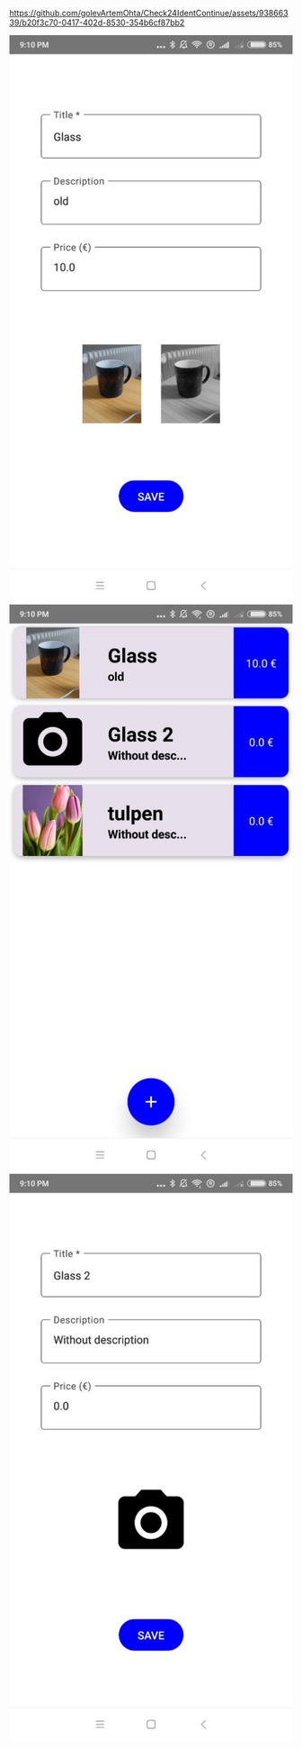 https://github.com/golevArtemOhta/Check24IdentContinue/assets/93866339/b20f3c70-0417-402d-8530-354b6cf87bb2

![alt text](https://github.com/golevArtemOhta/Check24IdentContinue/blob/master/screenshotOne.jpg)
![alt text](https://github.com/golevArtemOhta/Check24IdentContinue/blob/master/screenshotTwo.jpg)
![alt text](https://github.com/golevArtemOhta/Check24IdentContinue/blob/master/screenshotThree.jpg)

